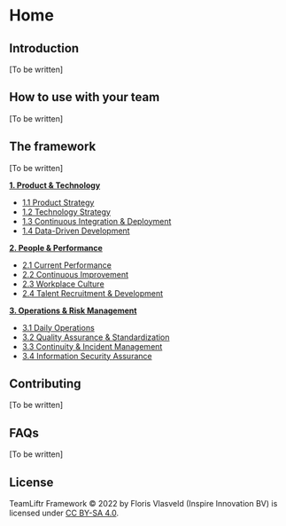 # Home

## Introduction
[To be written]

## How to use with your team
[To be written]

## The framework
[To be written]

**[1. Product & Technology](/product_and_technology/README.md)**
   - [1.1 Product Strategy](/product_and_technology/PRODUCT_STRATEGY.md)
   - [1.2 Technology Strategy](/product_and_technology/TECHNOLOGY_STRATEGY.md)
   - [1.3 Continuous Integration & Deployment](/product_and_technology/CONTINUOUS_INTEGRATION_AND_DEPLOYMENT.md)
   - [1.4 Data-Driven Development](/product_and_technology/DATA-DRIVEN_DEVELOPMENT.md)

**[2. People & Performance](/people_and_performance/README.md)**
   - [2.1 Current Performance](/people_and_performance/CURRENT_PERFORMANCE.md)
   - [2.2 Continuous Improvement](/people_and_performance/CONTINUOUS_IMPROVEMENT.md)
   - [2.3 Workplace Culture](/people_and_performance/WORKPLACE_CULTURE.md)
   - [2.4 Talent Recruitment & Development](/people_and_performance/TALENT_RECRUITMENT_AND_DEVELOPMENT.md)

**[3. Operations & Risk Management](/operations_and_risk_management/README.md)**
   - [3.1 Daily Operations](/operations_and_risk_management/DAILY_OPERATIONS.md)
   - [3.2 Quality Assurance & Standardization](/operations_and_risk_management/QUALITY_ASSURANCE_AND_STANDARDIZATION.md)
   - [3.3 Continuity & Incident Management](/operations_and_risk_management/CONTINUITY_AND_INCIDENT_MANAGEMENT.md)
   - [3.4 Information Security Assurance](/operations_and_risk_management/INFORMATION_SECURITY_ASSURANCE.md)

## Contributing
[To be written]

## FAQs
[To be written]

## License
TeamLiftr Framework © 2022 by Floris Vlasveld (Inspire Innovation BV) is licensed under [CC BY-SA 4.0](https://creativecommons.org/licenses/by-sa/4.0/).